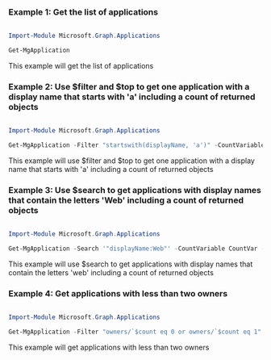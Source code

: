 ### Example 1: Get the list of applications

```powershell

Import-Module Microsoft.Graph.Applications

Get-MgApplication

```
This example will get the list of applications

### Example 2: Use $filter and $top to get one application with a display name that starts with 'a' including a count of returned objects

```powershell

Import-Module Microsoft.Graph.Applications

Get-MgApplication -Filter "startswith(displayName, 'a')" -CountVariable CountVar -Top 1 -Sort "displayName"  -ConsistencyLevel eventual 


```
This example will use $filter and $top to get one application with a display name that starts with 'a' including a count of returned objects

### Example 3: Use $search to get applications with display names that contain the letters 'Web' including a count of returned objects

```powershell

Import-Module Microsoft.Graph.Applications

Get-MgApplication -Search '"displayName:Web"' -CountVariable CountVar -Property "appId,identifierUris,displayName,publisherDomain,signInAudience"  -ConsistencyLevel eventual 


```
This example will use $search to get applications with display names that contain the letters 'web' including a count of returned objects

### Example 4: Get applications with less than two owners

```powershell

Import-Module Microsoft.Graph.Applications

Get-MgApplication -Filter "owners/`$count eq 0 or owners/`$count eq 1" -CountVariable CountVar -Property "id,displayName"  -ConsistencyLevel eventual 


```
This example will get applications with less than two owners

